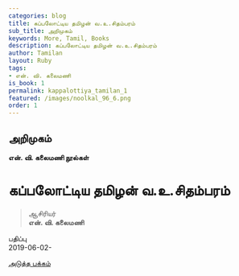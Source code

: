 ```yaml
---
categories: blog
title: கப்பலோட்டிய தமிழன் வ.உ.சிதம்பரம்
sub_title: அறிமுகம்
keywords: More, Tamil, Books
description: கப்பலோட்டிய தமிழன் வ.உ.சிதம்பரம்
author: Tamilan
layout: Ruby
tags:
- என். வி. கலைமணி
is_book: 1
permalink: kappalottiya_tamilan_1
featured: /images/noolkal_96_6.png
order: 1
---
```

## அறிமுகம்

**என். வி. கலைமணி நூல்கள்**

# கப்பலோட்டிய தமிழன் வ.உ.சிதம்பரம்

> ஆசிரியர்  
>  **என். வி. கலைமணி**

பதிப்பு  
2019-06-02-

[அடுத்த பக்கம்](kappalottiya_tamilan_2)